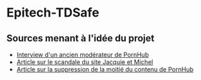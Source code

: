 # Epitech-TDSafe

## Sources menant à l'idée du projet

- [Interview d'un ancien modérateur de PornHub](https://www.theverge.com/c/22925906/pornhub-mindgeek-content-moderation)
- [Article sur le scandale du site Jacquie et Michel](https://www.lepoint.fr/justice/jacquie-et-michel-le-proprietaire-du-site-en-garde-a-vue-14-06-2022-2479459_2386.php#11)
- [Article sur la suppression de la moitié du contenu de PornHub](https://www.lefigaro.fr/flash-eco/dans-la-tourmente-le-site-pornhub-supprime-plus-de-la-moitie-de-ses-videos-20201214)
